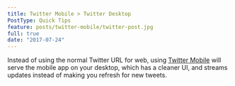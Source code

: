 ```yaml
---
title: Twitter Mobile > Twitter Desktop
PostType: Quick Tips
feature: posts/twitter-mobile/twitter-post.jpg
full: true
date: "2017-07-24"
---
```


Instead of using the normal Twitter URL for web, using [Twitter Mobile](https://mobile.twitter.com/) will serve the mobile app on your desktop, which has a cleaner UI, and streams updates instead of making you refresh for new tweets.
